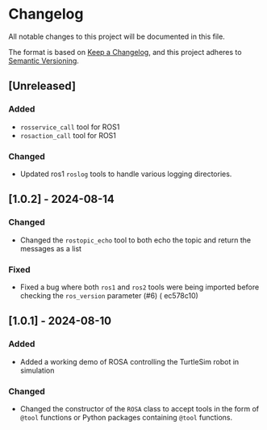 # Changelog

All notable changes to this project will be documented in this file.

The format is based on [Keep a Changelog](https://keepachangelog.com/en/1.0.0/),
and this project adheres to [Semantic Versioning](https://semver.org/spec/v2.0.0.html).

## [Unreleased]

### Added

* `rosservice_call` tool for ROS1
* `rosaction_call` tool for ROS1

### Changed

* Updated ros1 `roslog` tools to handle various logging directories.

## [1.0.2] - 2024-08-14

### Changed

* Changed the `rostopic_echo` tool to both echo the topic and return the messages as a list

### Fixed

* Fixed a bug where both `ros1` and `ros2` tools were being imported before checking the `ros_version` parameter (#6) (
  ec578c10)

## [1.0.1] - 2024-08-10

### Added

* Added a working demo of ROSA controlling the TurtleSim robot in simulation

### Changed

* Changed the constructor of the `ROSA` class to accept tools in the form of `@tool` functions or Python packages
  containing `@tool` functions.
